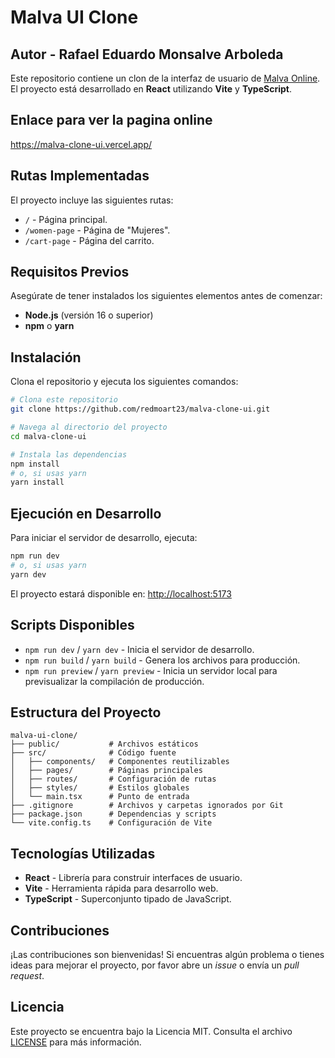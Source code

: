 # Malva UI Clone 

## Autor - Rafael Eduardo Monsalve Arboleda
Este repositorio contiene un clon de la interfaz de usuario de [Malva Online](https://malvaonline.com/). El proyecto está desarrollado en **React** utilizando **Vite** y **TypeScript**.


## Enlace para ver la pagina online
https://malva-clone-ui.vercel.app/

## Rutas Implementadas

El proyecto incluye las siguientes rutas:

- `/` - Página principal.
- `/women-page` - Página de "Mujeres".
- `/cart-page` - Página del carrito.

## Requisitos Previos

Asegúrate de tener instalados los siguientes elementos antes de comenzar:

- **Node.js** (versión 16 o superior)
- **npm** o **yarn**

## Instalación

Clona el repositorio y ejecuta los siguientes comandos:

```bash
# Clona este repositorio
git clone https://github.com/redmoart23/malva-clone-ui.git

# Navega al directorio del proyecto
cd malva-clone-ui

# Instala las dependencias
npm install
# o, si usas yarn
yarn install
```

## Ejecución en Desarrollo

Para iniciar el servidor de desarrollo, ejecuta:

```bash
npm run dev
# o, si usas yarn
yarn dev
```

El proyecto estará disponible en: [http://localhost:5173](http://localhost:5173)

## Scripts Disponibles

- `npm run dev` / `yarn dev` - Inicia el servidor de desarrollo.
- `npm run build` / `yarn build` - Genera los archivos para producción.
- `npm run preview` / `yarn preview` - Inicia un servidor local para previsualizar la compilación de producción.

## Estructura del Proyecto

```plaintext
malva-ui-clone/
├── public/           # Archivos estáticos
├── src/              # Código fuente
│   ├── components/   # Componentes reutilizables
│   ├── pages/        # Páginas principales
│   ├── routes/       # Configuración de rutas
│   ├── styles/       # Estilos globales
│   └── main.tsx      # Punto de entrada
├── .gitignore        # Archivos y carpetas ignorados por Git
├── package.json      # Dependencias y scripts
└── vite.config.ts    # Configuración de Vite
```

## Tecnologías Utilizadas

- **React** - Librería para construir interfaces de usuario.
- **Vite** - Herramienta rápida para desarrollo web.
- **TypeScript** - Superconjunto tipado de JavaScript.

## Contribuciones

¡Las contribuciones son bienvenidas! Si encuentras algún problema o tienes ideas para mejorar el proyecto, por favor abre un *issue* o envía un *pull request*.

## Licencia

Este proyecto se encuentra bajo la Licencia MIT. Consulta el archivo [LICENSE](LICENSE) para más información.
